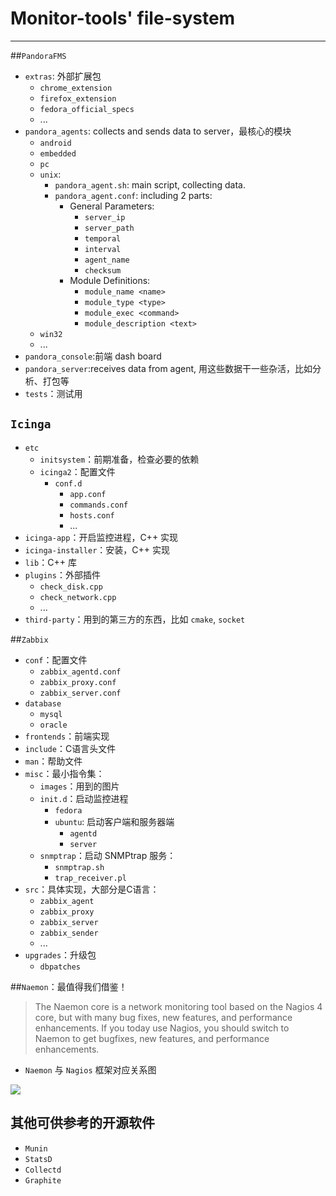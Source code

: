 # Monitor-tools' file-system
------------
##`PandoraFMS`
- `extras`: 外部扩展包
	- `chrome_extension`
	- `firefox_extension`
	- `fedora_official_specs`
	- ...
- `pandora_agents`: collects and sends data to server，最核心的模块
	- `android`
	- `embedded`
	- `pc`
	- `unix`:
		- `pandora_agent.sh`: main script, collecting data.
		- `pandora_agent.conf`: including 2 parts:
			- General Parameters:
				- `server_ip`
				- `server_path`
				- `temporal`
				- `interval`
				- `agent_name`
				- `checksum`
			- Module Definitions:
				- `module_name <name>`
				- `module_type <type>`
				- `module_exec <command>`
				- `module_description <text>`
	- `win32`
	- ...
- `pandora_console`:前端 dash board
- `pandora_server`:receives data from agent, 用这些数据干一些杂活，比如分析、打包等
- `tests`：测试用

## `Icinga`
- `etc`
	- `initsystem`：前期准备，检查必要的依赖
	- `icinga2`：配置文件
		- `conf.d`
			- `app.conf`
			- `commands.conf`
			- `hosts.conf`
			- ...
- `icinga-app`：开启监控进程，C++ 实现
- `icinga-installer`：安装，C++ 实现
- `lib`：C++ 库
- `plugins`：外部插件
	- `check_disk.cpp`
	- `check_network.cpp`
	- ...
- `third-party`：用到的第三方的东西，比如 `cmake`, `socket`

##`Zabbix`
- `conf`：配置文件
	- `zabbix_agentd.conf`
	- `zabbix_proxy.conf`
	- `zabbix_server.conf`
- `database`
	- `mysql`
	- `oracle`
- `frontends`：前端实现
- `include`：C语言头文件
- `man`：帮助文件
- `misc`：最小指令集：
	- `images`：用到的图片
	- `init.d`：启动监控进程
		- `fedora`
		- `ubuntu`: 启动客户端和服务器端
			- `agentd`
			- `server`
	- `snmptrap`：启动 SNMPtrap 服务：
		- `snmptrap.sh`
		- `trap_receiver.pl`
- `src`：具体实现，大部分是C语言：
	- `zabbix_agent`
	- `zabbix_proxy`
	- `zabbix_server`
	- `zabbix_sender`
	- ...
- `upgrades`：升级包
	- `dbpatches`

##`Naemon`：最值得我们借鉴！
> The Naemon core is a network monitoring tool based on the Nagios 4 core, but with many bug fixes, new features, and performance enhancements. If you today use Nagios, you should switch to Naemon to get bugfixes, new features, and performance enhancements.

- `Naemon` 与 `Nagios` 框架对应关系图

![](file:///Users/zhaoshulin/Desktop/Lenovo/多款监控工具框架分析/fig.png) 

## 其他可供参考的开源软件
- `Munin`
- `StatsD`
- `Collectd`
- `Graphite`

